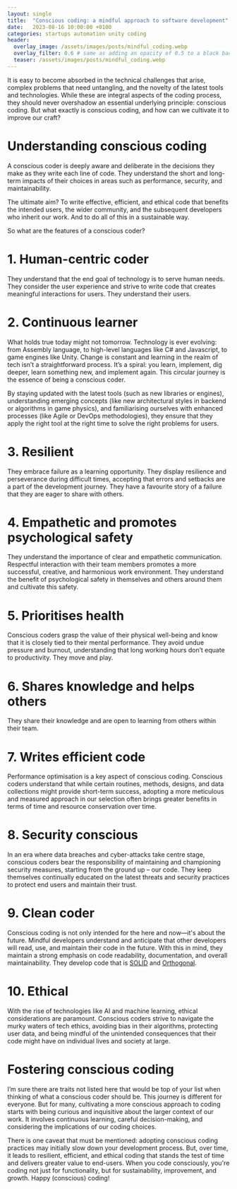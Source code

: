 ```yaml
---
layout: single
title:  "Conscious coding: a mindful approach to software development"
date:   2023-08-16 10:00:00 +0100
categories: startups automation unity coding
header:
  overlay_image: /assets/images/posts/mindful_coding.webp
  overlay_filter: 0.6 # same as adding an opacity of 0.5 to a black background
  teaser: /assets/images/posts/mindful_coding.webp
---
```


It is easy to become absorbed in the technical challenges that arise, complex problems that need untangling, and the novelty of the latest tools and technologies. While these are integral aspects of the coding process, they should never overshadow an essential underlying principle: conscious coding. But what exactly is conscious coding, and how can we cultivate it to improve our craft?

# Understanding conscious coding
A conscious coder is deeply aware and deliberate in the decisions they make as they write each line of code. They understand the short and long-term impacts of their choices in areas such as performance, security, and maintainability. 

The ultimate aim? To write effective, efficient, and ethical code that benefits the intended users, the wider community, and the subsequent developers who inherit our work. And to do all of this in a sustainable way.

So what are the features of a conscious coder? 

# 1. Human-centric coder
They understand that the end goal of technology is to serve human needs. They consider the user experience and strive to write code that creates meaningful interactions for users. They understand their users.

# 2. Continuous learner
What holds true today might not tomorrow. Technology is ever evolving: from Assembly language, to high-level languages like C# and Javascript, to game engines like Unity.  Change is constant and learning in the realm of tech isn’t a straightforward process. It’s a spiral: you learn, implement, dig deeper, learn something new, and implement again. This circular journey is the essence of being a conscious coder. 

By staying updated with the latest tools (such as new libraries or engines), understanding emerging concepts (like new architectural styles in backend or algorithms in game physics), and familiarising ourselves with enhanced processes (like Agile or DevOps methodologies), they ensure that they apply the right tool at the right time to solve the right problems for users.

# 3. Resilient 
They embrace failure as a learning opportunity. They display resilience and perseverance during difficult times, accepting that errors and setbacks are a part of the development journey. They have a favourite story of a failure that they are eager to share with others.

# 4. Empathetic and promotes psychological safety
They understand the importance of clear and empathetic communication. Respectful interaction with their team members promotes a more successful, creative, and harmonious work environment. They understand the benefit of psychological safety in themselves and others around them and cultivate this safety.

# 5. Prioritises health
Conscious coders grasp the value of their physical well-being and know that it is closely tied to their mental performance. They avoid undue pressure and burnout, understanding that long working hours don’t equate to productivity. They move and play.

# 6. Shares knowledge and helps others
They share their knowledge and are open to learning from others within their team. 

# 7. Writes efficient code
Performance optimisation is a key aspect of conscious coding. Conscious coders understand that while certain routines, methods, designs, and data collections might provide short-term success, adopting a more meticulous and measured approach in our selection often brings greater benefits in terms of time and resource conservation over time.

# 8. Security conscious 
In an era where data breaches and cyber-attacks take centre stage, conscious coders bear the responsibility of maintaining and championing security measures, starting from the ground up – our code. They keep themselves continually educated on the latest threats and security practices to protect end users and maintain their trust.

# 9. Clean coder
Conscious coding is not only intended for the here and now—it's about the future. Mindful developers understand and anticipate that other developers will read, use, and maintain their code in the future. With this in mind, they maintain a strong emphasis on code readability, documentation, and overall maintainability. They develop code that is [SOLID](https://en.wikipedia.org/wiki/SOLID) and [Orthogonal](https://robwells.dev/mindful/coding/unity/code-orthogonality/).

# 10. Ethical
With the rise of technologies like AI and machine learning, ethical considerations are paramount. Conscious coders strive to navigate the murky waters of tech ethics, avoiding bias in their algorithms, protecting user data, and being mindful of the unintended consequences that their code might have on individual lives and society at large. 

# Fostering conscious coding 
I’m sure there are traits not listed here that would be top of your list when thinking of what a conscious coder should be. This journey is different for everyone. But for many, cultivating a more conscious approach to coding starts with being curious and inquisitive about the larger context of our work. It involves continuous learning, careful decision-making, and considering the implications of our coding choices. 

There is one caveat that must be mentioned: adopting conscious coding practices may initially slow down your development process. But, over time, it leads to resilient, efficient, and ethical coding that stands the test of time and delivers greater value to end-users. When you code consciously, you're coding not just for functionality, but for sustainability, improvement, and growth. Happy (conscious) coding!